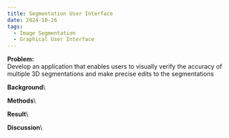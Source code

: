 ```yaml
---
title: Segmentation User Interface
date: 2024-10-26
tags:
  - Image Segmentation
  - Graphical User Interface
---
```


**Problem:**\
Develop an application that enables users to visually verify the accuracy of multiple 3D segmentations and make precise edits to the segmentations
<!--more-->

**Background**\

**Methods**\

**Result**\

**Discussion**\

